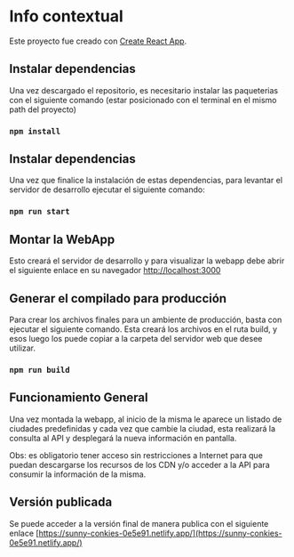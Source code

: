 # Info contextual

Este proyecto fue creado con [Create React App](https://github.com/facebook/create-react-app).

## Instalar dependencias

Una vez descargado el repositorio, es necesitario instalar las paqueterias con el siguiente comando (estar posicionado con el terminal en el mismo path del proyecto)

### `npm install`

## Instalar dependencias

Una vez que finalice la instalación de estas dependencias, para levantar el servidor de desarrollo ejecutar el siguiente comando:

### `npm run start`

## Montar la WebApp

Esto creará el servidor de desarrollo y para visualizar la webapp debe abrir el siguiente enlace en su navegador [http://localhost:3000](http://localhost:3000)

## Generar el compilado para producción

Para crear los archivos finales para un ambiente de producción, basta con ejecutar el siguiente comando. Esta creará los archivos en el ruta build, y esos luego los puede copiar a la carpeta del servidor web que desee utilizar.

### `npm run build`

## Funcionamiento General

Una vez montada la webapp, al inicio de la misma le aparece un listado de ciudades predefinidas y cada vez que cambie la ciudad, esta realizará la consulta al API y desplegará la nueva información en pantalla.

Obs: es obligatorio tener acceso sin restricciones a Internet para que puedan descargarse los recursos de los CDN y/o acceder a la API para consumir la información de la misma.

## Versión publicada

Se puede acceder a la versión final de manera publica con el siguiente enlace [https://sunny-conkies-0e5e91.netlify.app/](https://sunny-conkies-0e5e91.netlify.app/) 
